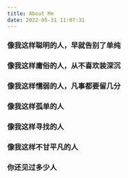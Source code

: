 ```yaml
---
title: About Me
date: 2022-05-31 11:07:31
---
```


### 像我这样聪明的人，早就告别了单纯
### 像我这样庸俗的人，从不喜欢装深沉
### 像我这样懦弱的人，凡事都要留几分

### 像我这样孤单的人
### 像我这样寻找的人
### 像我这样不甘平凡的人

### 你还见过多少人
